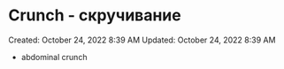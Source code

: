 # Crunch - скручивание

Created: October 24, 2022 8:39 AM
Updated: October 24, 2022 8:39 AM

- abdominal crunch